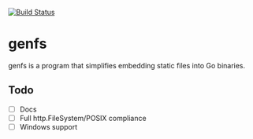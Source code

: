 [![Build Status](https://travis-ci.org/felixge/genfs.svg?branch=master)](https://travis-ci.org/felixge/genfs)

# genfs

genfs is a program that simplifies embedding static files into Go binaries.

## Todo

* [ ] Docs
* [ ] Full http.FileSystem/POSIX compliance
* [ ] Windows support
